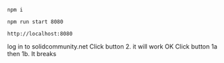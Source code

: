 
`npm i`

`npm run start 8080`

`http://localhost:8080`

log in to solidcommunity.net
Click button 2. it will work OK
Click button 1a then 1b. It breaks